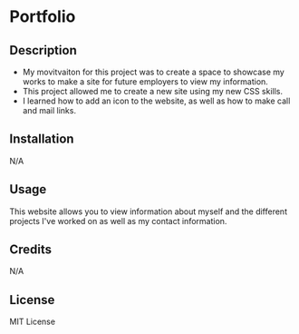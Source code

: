 # Portfolio

## Description

- My movitvaiton for this project was to create a space to showcase my works to make a site for future employers to view my information.
- This project allowed me to create a new site using my new CSS skills.
- I learned how to add an icon to the website, as well as how to make call and mail links.

## Installation

N/A

## Usage

This website allows you to view information about myself and the different projects I've worked on as well as my contact information.

## Credits

N/A

## License

MIT License